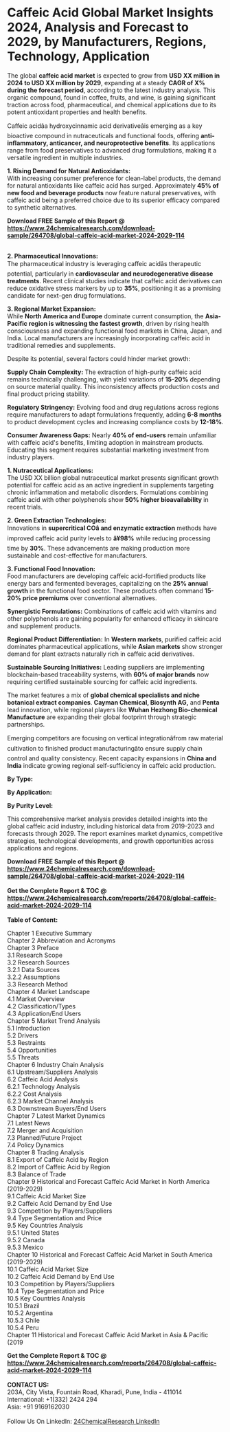 <h1>Caffeic Acid Global Market Insights 2024, Analysis and Forecast to 2029, by Manufacturers, Regions, Technology, Application</h1><p>The global <strong>caffeic acid market</strong> is expected to grow from <strong>USD XX million in 2024 to USD XX million by 2029</strong>, expanding at a steady <strong>CAGR of X% during the forecast period</strong>, according to the latest industry analysis. This organic compound, found in coffee, fruits, and wine, is gaining significant traction across food, pharmaceutical, and chemical applications due to its potent antioxidant properties and health benefits.</p><p>Caffeic acidâa hydroxycinnamic acid derivativeâis emerging as a key bioactive compound in nutraceuticals and functional foods, offering <strong>anti-inflammatory, anticancer, and neuroprotective benefits</strong>. Its applications range from food preservatives to advanced drug formulations, making it a versatile ingredient in multiple industries.</p><p><strong>1. Rising Demand for Natural Antioxidants:</strong><br>
With increasing consumer preference for clean-label products, the demand for natural antioxidants like caffeic acid has surged. Approximately <strong>45% of new food and beverage products</strong> now feature natural preservatives, with caffeic acid being a preferred choice due to its superior efficacy compared to synthetic alternatives.</p><div><b>Download FREE Sample of this Report @ 
            <a href="https://www.24chemicalresearch.com/download-sample/264708/global-caffeic-acid-market-2024-2029-114">
            https://www.24chemicalresearch.com/download-sample/264708/global-caffeic-acid-market-2024-2029-114</a></b></div><br><p><strong>2. Pharmaceutical Innovations:</strong><br>
The pharmaceutical industry is leveraging caffeic acidâs therapeutic potential, particularly in <strong>cardiovascular and neurodegenerative disease treatments</strong>. Recent clinical studies indicate that caffeic acid derivatives can reduce oxidative stress markers by up to <strong>35%</strong>, positioning it as a promising candidate for next-gen drug formulations.</p><p><strong>3. Regional Market Expansion:</strong><br>
While <strong>North America and Europe</strong> dominate current consumption, the <strong>Asia-Pacific region is witnessing the fastest growth</strong>, driven by rising health consciousness and expanding functional food markets in China, Japan, and India. Local manufacturers are increasingly incorporating caffeic acid in traditional remedies and supplements.</p><p>Despite its potential, several factors could hinder market growth:</p><p><strong>Supply Chain Complexity:</strong> The extraction of high-purity caffeic acid remains technically challenging, with yield variations of <strong>15-20%</strong> depending on source material quality. This inconsistency affects production costs and final product pricing stability.</p><p><strong>Regulatory Stringency:</strong> Evolving food and drug regulations across regions require manufacturers to adapt formulations frequently, adding <strong>6-8 months</strong> to product development cycles and increasing compliance costs by <strong>12-18%</strong>.</p><p><strong>Consumer Awareness Gaps:</strong> Nearly <strong>40% of end-users</strong> remain unfamiliar with caffeic acid's benefits, limiting adoption in mainstream products. Educating this segment requires substantial marketing investment from industry players.</p><p><strong>1. Nutraceutical Applications:</strong><br>
The USD XX billion global nutraceutical market presents significant growth potential for caffeic acid as an active ingredient in supplements targeting chronic inflammation and metabolic disorders. Formulations combining caffeic acid with other polyphenols show <strong>50% higher bioavailability</strong> in recent trials.</p><p><strong>2. Green Extraction Technologies:</strong><br>
Innovations in <strong>supercritical COâ and enzymatic extraction</strong> methods have improved caffeic acid purity levels to <strong>â¥98%</strong> while reducing processing time by <strong>30%</strong>. These advancements are making production more sustainable and cost-effective for manufacturers.</p><p><strong>3. Functional Food Innovation:</strong><br>
Food manufacturers are developing caffeic acid-fortified products like energy bars and fermented beverages, capitalizing on the <strong>25% annual growth</strong> in the functional food sector. These products often command <strong>15-20% price premiums</strong> over conventional alternatives.</p><p><strong>Synergistic Formulations:</strong> Combinations of caffeic acid with vitamins and other polyphenols are gaining popularity for enhanced efficacy in skincare and supplement products.</p><p><strong>Regional Product Differentiation:</strong> In <strong>Western markets</strong>, purified caffeic acid dominates pharmaceutical applications, while <strong>Asian markets</strong> show stronger demand for plant extracts naturally rich in caffeic acid derivatives.</p><p><strong>Sustainable Sourcing Initiatives:</strong> Leading suppliers are implementing blockchain-based traceability systems, with <strong>60% of major brands</strong> now requiring certified sustainable sourcing for caffeic acid ingredients.</p><p>The market features a mix of <strong>global chemical specialists and niche botanical extract companies</strong>. <strong>Cayman Chemical, Biosynth AG,</strong> and <strong>Penta</strong> lead innovation, while regional players like <strong>Wuhan Hezhong Bio-chemical Manufacture</strong> are expanding their global footprint through strategic partnerships.</p><p>Emerging competitors are focusing on vertical integrationâfrom raw material cultivation to finished product manufacturingâto ensure supply chain control and quality consistency. Recent capacity expansions in <strong>China and India</strong> indicate growing regional self-sufficiency in caffeic acid production.</p><p><strong>By Type:</strong></p><p><strong>By Application:</strong></p><p><strong>By Purity Level:</strong></p><p>This comprehensive market analysis provides detailed insights into the global caffeic acid industry, including historical data from 2019-2023 and forecasts through 2029. The report examines market dynamics, competitive strategies, technological developments, and growth opportunities across applications and regions.</p><div><b>Download FREE Sample of this Report @ 
            <a href="https://www.24chemicalresearch.com/download-sample/264708/global-caffeic-acid-market-2024-2029-114">
            https://www.24chemicalresearch.com/download-sample/264708/global-caffeic-acid-market-2024-2029-114</a></b></div><br><div><b>Get the Complete Report & TOC @ 
            <a href="https://www.24chemicalresearch.com/reports/264708/global-caffeic-acid-market-2024-2029-114">
            https://www.24chemicalresearch.com/reports/264708/global-caffeic-acid-market-2024-2029-114</a></b></div><br>
            <b>Table of Content:</b><p>Chapter 1 Executive Summary<br />
Chapter 2 Abbreviation and Acronyms<br />
Chapter 3 Preface<br />
3.1 Research Scope<br />
3.2 Research Sources<br />
3.2.1 Data Sources<br />
3.2.2 Assumptions<br />
3.3 Research Method<br />
Chapter 4 Market Landscape<br />
4.1 Market Overview<br />
4.2 Classification/Types<br />
4.3 Application/End Users<br />
Chapter 5 Market Trend Analysis<br />
5.1 Introduction<br />
5.2 Drivers<br />
5.3 Restraints<br />
5.4 Opportunities<br />
5.5 Threats<br />
Chapter 6 Industry Chain Analysis<br />
6.1 Upstream/Suppliers Analysis<br />
6.2 Caffeic Acid Analysis<br />
6.2.1 Technology Analysis<br />
6.2.2 Cost Analysis<br />
6.2.3 Market Channel Analysis<br />
6.3 Downstream Buyers/End Users<br />
Chapter 7 Latest Market Dynamics<br />
7.1 Latest News<br />
7.2 Merger and Acquisition<br />
7.3 Planned/Future Project<br />
7.4 Policy Dynamics<br />
Chapter 8 Trading Analysis<br />
8.1 Export of Caffeic Acid by Region<br />
8.2 Import of Caffeic Acid by Region<br />
8.3 Balance of Trade<br />
Chapter 9 Historical and Forecast Caffeic Acid Market in North America (2019-2029)<br />
9.1 Caffeic Acid Market Size<br />
9.2 Caffeic Acid Demand by End Use<br />
9.3 Competition by Players/Suppliers<br />
9.4 Type Segmentation and Price<br />
9.5 Key Countries Analysis<br />
9.5.1 United States<br />
9.5.2 Canada<br />
9.5.3 Mexico<br />
Chapter 10 Historical and Forecast Caffeic Acid Market in South America (2019-2029)<br />
10.1 Caffeic Acid Market Size<br />
10.2 Caffeic Acid Demand by End Use<br />
10.3 Competition by Players/Suppliers<br />
10.4 Type Segmentation and Price<br />
10.5 Key Countries Analysis<br />
10.5.1 Brazil<br />
10.5.2 Argentina<br />
10.5.3 Chile<br />
10.5.4 Peru<br />
Chapter 11 Historical and Forecast Caffeic Acid Market in Asia & Pacific (2019</p><div><b>Get the Complete Report & TOC @ 
            <a href="https://www.24chemicalresearch.com/reports/264708/global-caffeic-acid-market-2024-2029-114">
            https://www.24chemicalresearch.com/reports/264708/global-caffeic-acid-market-2024-2029-114</a></b></div><br><b>CONTACT US:</b><br>
            203A, City Vista, Fountain Road, Kharadi, Pune, India - 411014<br>
            International: +1(332) 2424 294<br>
            Asia: +91 9169162030 <br><br>
            Follow Us On LinkedIn: <a href="https://www.linkedin.com/company/24chemicalresearch/">24ChemicalResearch LinkedIn</a>